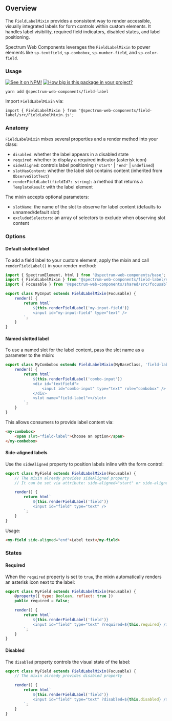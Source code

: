 ## Overview

The `FieldLabelMixin` provides a consistent way to render accessible, visually integrated labels for form controls within custom elements. It handles label visibility, required field indicators, disabled states, and label positioning.

Spectrum Web Components leverages the `FieldLabelMixin` to power elements like `sp-textfield`, `sp-combobox`, `sp-number-field`, and `sp-color-field`.

### Usage

[![See it on NPM!](https://img.shields.io/npm/v/@spectrum-web-components/field-label?style=for-the-badge)](https://www.npmjs.com/package/@spectrum-web-components/field-label)
[![How big is this package in your project?](https://img.shields.io/bundlephobia/minzip/@spectrum-web-components/field-label?style=for-the-badge)](https://bundlephobia.com/result?p=@spectrum-web-components/field-label)

```
yarn add @spectrum-web-components/field-label
```

Import `FieldLabelMixin` via:

```
import { FieldLabelMixin } from '@spectrum-web-components/field-label/src/FieldLabelMixin.js';
```

### Anatomy

`FieldLabelMixin` mixes several properties and a render method into your class:

- `disabled`: whether the label appears in a disabled state
- `required`: whether to display a required indicator (asterisk icon)
- `sideAligned`: controls label positioning (`'start'` | `'end'` | `undefined`)
- `slotHasContent`: whether the label slot contains content (inherited from `ObserveSlotText`)
- `renderFieldLabel(fieldId?: string)`: a method that returns a `TemplateResult` with the label element

The mixin accepts optional parameters:

- `slotName`: the name of the slot to observe for label content (defaults to unnamed/default slot)
- `excludedSelectors`: an array of selectors to exclude when observing slot content

### Options

#### Default slotted label

To add a field label to your custom element, apply the mixin and call `renderFieldLabel()` in your render method:

```js
import { SpectrumElement, html } from '@spectrum-web-components/base';
import { FieldLabelMixin } from '@spectrum-web-components/field-label/src/FieldLabelMixin.js';
import { Focusable } from '@spectrum-web-components/shared/src/focusable.js';

export class MyInput extends FieldLabelMixin(Focusable) {
    render() {
        return html`
            ${this.renderFieldLabel('my-input-field')}
            <input id="my-input-field" type="text" />
        `;
    }
}
```

#### Named slotted label

To use a named slot for the label content, pass the slot name as a parameter to the mixin:

```js
export class MyCombobox extends FieldLabelMixin(MyBaseClass, 'field-label') {
    render() {
        return html`
            ${this.renderFieldLabel('combo-input')}
            <div id="textfield">
                <input id="combo-input" type="text" role="combobox" />
            </div>
            <slot name="field-label"></slot>
        `;
    }
}
```

This allows consumers to provide label content via:

```html
<my-combobox>
    <span slot="field-label">Choose an option</span>
</my-combobox>
```

#### Side-aligned labels

Use the `sideAligned` property to position labels inline with the form control:

```js
export class MyField extends FieldLabelMixin(Focusable) {
    // The mixin already provides sideAligned property
    // It can be set via attribute: side-aligned="start" or side-aligned="end"

    render() {
        return html`
            ${this.renderFieldLabel('field')}
            <input id="field" type="text" />
        `;
    }
}
```

Usage:

```html
<my-field side-aligned="end">Label text</my-field>
```

### States

#### Required

When the `required` property is set to `true`, the mixin automatically renders an asterisk icon next to the label:

```js
export class MyField extends FieldLabelMixin(Focusable) {
    @property({ type: Boolean, reflect: true })
    public required = false;

    render() {
        return html`
            ${this.renderFieldLabel('field')}
            <input id="field" type="text" ?required=${this.required} />
        `;
    }
}
```

#### Disabled

The `disabled` property controls the visual state of the label:

```js
export class MyField extends FieldLabelMixin(Focusable) {
    // The mixin already provides disabled property

    render() {
        return html`
            ${this.renderFieldLabel('field')}
            <input id="field" type="text" ?disabled=${this.disabled} />
        `;
    }
}
```
